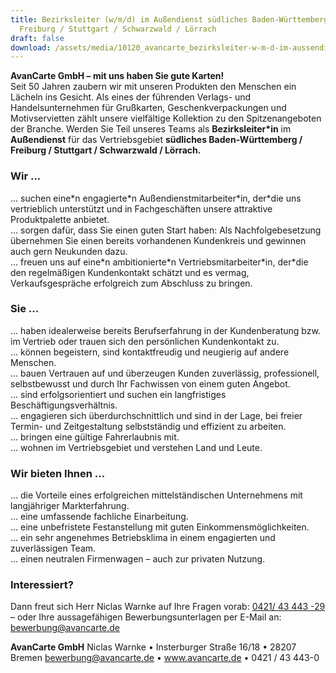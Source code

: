 ```yaml
---
title: Bezirksleiter (w/m/d) im Außendienst südliches Baden-Württemberg /
  Freiburg / Stuttgart / Schwarzwald / Lörrach
draft: false
download: /assets/media/10120_avancarte_bezirksleiter-w-m-d-im-aussendienst_suedliches-baden-wuerttemberg-freiburg-stuttgart-schwarzwald-loerrach.pdf
---
```

**AvanCarte GmbH  – mit uns haben Sie gute Karten!**\
Seit 50 Jahren zaubern wir mit unseren Produkten den Menschen ein Lächeln ins Gesicht. Als eines der führenden Verlags- und Handelsunternehmen für Grußkarten, Geschenkverpackungen und Motivservietten zählt unsere vielfältige Kollektion zu den Spitzenangeboten der Branche. Werden Sie Teil unseres Teams als **Bezirksleiter*in** im **Außendienst** für das Vertriebsgebiet **südliches Baden-Württemberg / Freiburg / Stuttgart / Schwarzwald / Lörrach.**

### Wir ...

... suchen eine\*n engagierte\*n Außendienstmitarbeiter\*in, der\*die uns vertrieblich unterstützt und in Fachgeschäften unsere attraktive Produktpalette anbietet.\
... sorgen dafür, dass Sie einen guten Start haben: Als Nachfolgebesetzung übernehmen Sie einen bereits vorhandenen Kundenkreis und gewinnen auch gern Neukunden dazu. \
... freuen uns auf eine\*n ambitionierte\*n Vertriebsmitarbeiter\*in, der\*die den regelmäßigen Kundenkontakt schätzt und es vermag, Verkaufsgespräche erfolgreich zum Abschluss zu bringen.

### Sie ...

... haben idealerweise bereits Berufserfahrung in der Kundenberatung bzw. im Vertrieb oder trauen sich den persönlichen Kundenkontakt zu.\
... können begeistern, sind kontaktfreudig und neugierig auf andere Menschen.\
... bauen Vertrauen auf und überzeugen Kunden zuverlässig, professionell, selbstbewusst und durch Ihr Fachwissen von einem guten Angebot.\
... sind erfolgsorientiert und suchen ein langfristiges Beschäftigungsverhältnis.\
... engagieren sich überdurchschnittlich und sind in der Lage, bei freier Termin- und Zeitgestaltung selbstständig und effizient zu arbeiten.\
... bringen eine gültige Fahrerlaubnis mit.\
... wohnen im Vertriebsgebiet und verstehen Land und Leute.

### Wir bieten Ihnen ...

... die Vorteile eines erfolgreichen mittelständischen Unternehmens mit langjähriger Markterfahrung.\
... eine umfassende fachliche Einarbeitung.\
... eine unbefristete Festanstellung mit guten Einkommensmöglichkeiten.\
... ein sehr angenehmes Betriebsklima in einem engagierten und zuverlässigen Team.\
... einen neutralen Firmenwagen – auch zur privaten Nutzung.

### Interessiert?

Dann freut sich Herr Niclas Warnke auf Ihre Fragen vorab: [0421/ 43 443 -29](tel:04214344329) – oder Ihre aussagefähigen Bewerbungsunterlagen per E-Mail an: [bewerbung@avancarte.de](<mailto: bewerbung@avancarte.de>)

**AvanCarte GmbH**
Niclas Warnke • Insterburger Straße 16/18 • 28207 Bremen
bewerbung@avancarte.de • www.avancarte.de • 0421 / 43 443-0